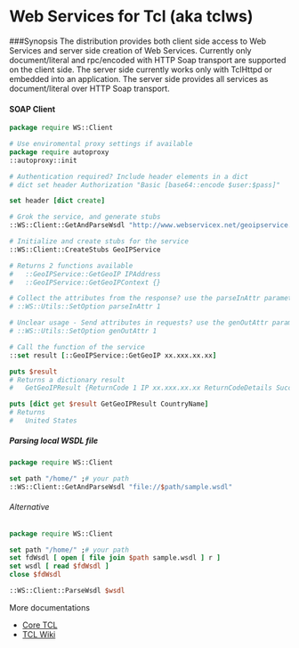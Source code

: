 Web Services for Tcl (aka tclws)
================================


###Synopsis
The distribution provides both client side access to Web Services and server side creation of Web Services. 
Currently only document/literal and rpc/encoded with HTTP Soap transport are supported on the client side. 
The server side currently works only with TclHttpd or embedded into an application. 
The server side provides all services as document/literal over HTTP Soap transport.

#### SOAP Client
```tcl
package require WS::Client

# Use enviromental proxy settings if available
package require autoproxy
::autoproxy::init

# Authentication required? Include header elements in a dict
# dict set header Authorization "Basic [base64::encode $user:$pass]"

set header [dict create]

# Grok the service, and generate stubs
::WS::Client::GetAndParseWsdl "http://www.webservicex.net/geoipservice.asmx?wsdl" $header

# Initialize and create stubs for the service
::WS::Client::CreateStubs GeoIPService

# Returns 2 functions available
#   ::GeoIPService::GetGeoIP IPAddress
#   ::GeoIPService::GetGeoIPContext {}

# Collect the attributes from the response? use the parseInAttr parameter
# ::WS::Utils::SetOption parseInAttr 1

# Unclear usage - Send attributes in requests? use the genOutAttr parameter
# ::WS::Utils::SetOption genOutAttr 1

# Call the function of the service
::set result [::GeoIPService::GetGeoIP xx.xxx.xx.xx]

puts $result
# Returns a dictionary result
#   GetGeoIPResult {ReturnCode 1 IP xx.xxx.xx.xx ReturnCodeDetails Success CountryName {United States} CountryCode USA}

puts [dict get $result GetGeoIPResult CountryName]
# Returns
#   United States
```

##### Parsing local WSDL file
```tcl
package require WS::Client

set path "/home/" ;# your path
::WS::Client::GetAndParseWsdl "file://$path/sample.wsdl"
```
###### Alternative
```tcl
package require WS::Client

set path "/home/" ;# your path
set fdWsdl [ open [ file join $path sample.wsdl ] r ]
set wsdl [ read $fdWsdl ]
close $fdWsdl

::WS::Client::ParseWsdl $wsdl
```

More documentations
* [Core TCL](http://core.tcl.tk/tclws/doc/tip/docs/index.html "Title")
* [TCL Wiki](http://wiki.tcl.tk/36640 "Title")
